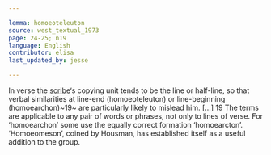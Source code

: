 ```yaml
---

lemma: homoeoteleuton
source: west_textual_1973
page: 24-25; n19
language: English
contributor: elisa
last_updated_by: jesse

---
```

In verse the [scribe](scribe.html)‘s copying unit tends to be the line or half-line, so that verbal similarities at line-end (homoeoteleuton) or line-beginning (homoearchon)~19~ are particularly likely to mislead him.
[…]
19 The terms are applicable to any pair of words or phrases, not only to lines of verse. For ‘homoearchon’ some use the equally correct formation ‘homoearcton’. ‘Homoeomeson’, coined by Housman, has established itself as a useful addition to the group.
